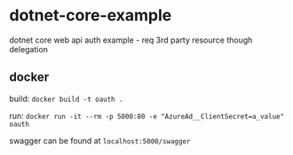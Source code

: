 # dotnet-core-example
dotnet core web api auth example - req 3rd party resource though delegation

## docker
build: `docker build -t oauth .`

run: `docker run -it --rm -p 5000:80 -e "AzureAd__ClientSecret=a_value" oauth`

swagger can be found at `localhost:5000/swagger`

